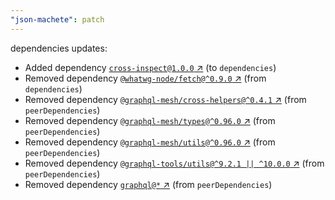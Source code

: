 ```yaml
---
"json-machete": patch
---
```

dependencies updates:
  - Added dependency [`cross-inspect@1.0.0` ↗︎](https://www.npmjs.com/package/cross-inspect/v/1.0.0) (to `dependencies`)
  - Removed dependency [`@whatwg-node/fetch@^0.9.0` ↗︎](https://www.npmjs.com/package/@whatwg-node/fetch/v/0.9.0) (from `dependencies`)
  - Removed dependency [`@graphql-mesh/cross-helpers@^0.4.1` ↗︎](https://www.npmjs.com/package/@graphql-mesh/cross-helpers/v/0.4.1) (from `peerDependencies`)
  - Removed dependency [`@graphql-mesh/types@^0.96.0` ↗︎](https://www.npmjs.com/package/@graphql-mesh/types/v/0.96.0) (from `peerDependencies`)
  - Removed dependency [`@graphql-mesh/utils@^0.96.0` ↗︎](https://www.npmjs.com/package/@graphql-mesh/utils/v/0.96.0) (from `peerDependencies`)
  - Removed dependency [`@graphql-tools/utils@^9.2.1 || ^10.0.0` ↗︎](https://www.npmjs.com/package/@graphql-tools/utils/v/9.2.1) (from `peerDependencies`)
  - Removed dependency [`graphql@*` ↗︎](https://www.npmjs.com/package/graphql/v/*) (from `peerDependencies`)
